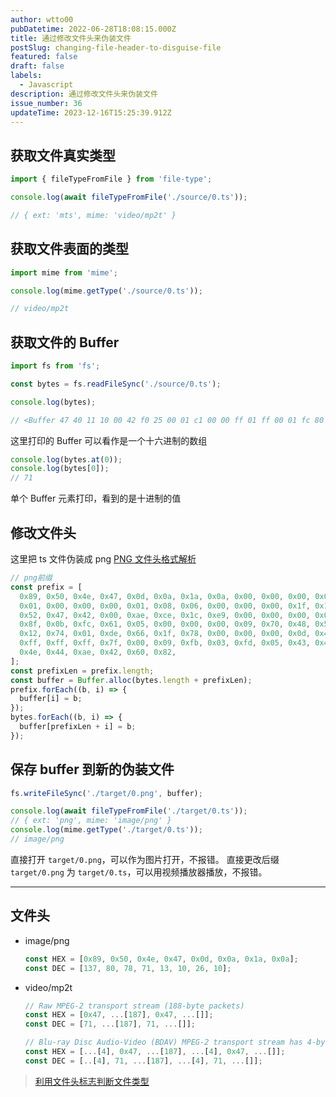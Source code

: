 ```yaml
---
author: wtto00
pubDatetime: 2022-06-28T18:08:15.000Z
title: 通过修改文件头来伪装文件
postSlug: changing-file-header-to-disguise-file
featured: false
draft: false
labels:
  - Javascript
description: 通过修改文件头来伪装文件
issue_number: 36
updateTime: 2023-12-16T15:25:39.912Z
---
```


## 获取文件真实类型

```javascript
import { fileTypeFromFile } from 'file-type';

console.log(await fileTypeFromFile('./source/0.ts'));

// { ext: 'mts', mime: 'video/mp2t' }
```

## 获取文件表面的类型

```javascript
import mime from 'mime';

console.log(mime.getType('./source/0.ts'));

// video/mp2t
```

## 获取文件的 Buffer

```javascript
import fs from 'fs';

const bytes = fs.readFileSync('./source/0.ts');

console.log(bytes);

// <Buffer 47 40 11 10 00 42 f0 25 00 01 c1 00 00 ff 01 ff 00 01 fc 80 14 48 12 01 06 46 46 6d 70 65 67 09 53 65 72 76 69 63 65 30 31 77 7c 43 ca ff ff ff ff ff ... 2931246 more bytes>
```

这里打印的 Buffer 可以看作是一个十六进制的数组

```javascript
console.log(bytes.at(0));
console.log(bytes[0]);
// 71
```

单个 Buffer 元素打印，看到的是十进制的值

## 修改文件头

这里把 ts 文件伪装成 png
[PNG 文件头格式解析](https://blog.csdn.net/u013943420/article/details/76855416)

```javascript
// png前缀
const prefix = [
  0x89, 0x50, 0x4e, 0x47, 0x0d, 0x0a, 0x1a, 0x0a, 0x00, 0x00, 0x00, 0x0d, 0x49, 0x48, 0x44, 0x52, 0x00, 0x00, 0x00,
  0x01, 0x00, 0x00, 0x00, 0x01, 0x08, 0x06, 0x00, 0x00, 0x00, 0x1f, 0x15, 0xc4, 0x89, 0x00, 0x00, 0x00, 0x01, 0x73,
  0x52, 0x47, 0x42, 0x00, 0xae, 0xce, 0x1c, 0xe9, 0x00, 0x00, 0x00, 0x04, 0x67, 0x41, 0x4d, 0x41, 0x00, 0x00, 0xb1,
  0x8f, 0x0b, 0xfc, 0x61, 0x05, 0x00, 0x00, 0x00, 0x09, 0x70, 0x48, 0x59, 0x73, 0x00, 0x00, 0x12, 0x74, 0x00, 0x00,
  0x12, 0x74, 0x01, 0xde, 0x66, 0x1f, 0x78, 0x00, 0x00, 0x00, 0x0d, 0x49, 0x44, 0x41, 0x54, 0x18, 0x57, 0x63, 0xf8,
  0xff, 0xff, 0xff, 0x7f, 0x00, 0x09, 0xfb, 0x03, 0xfd, 0x05, 0x43, 0x45, 0xca, 0x00, 0x00, 0x00, 0x00, 0x49, 0x45,
  0x4e, 0x44, 0xae, 0x42, 0x60, 0x82,
];
const prefixLen = prefix.length;
const buffer = Buffer.alloc(bytes.length + prefixLen);
prefix.forEach((b, i) => {
  buffer[i] = b;
});
bytes.forEach((b, i) => {
  buffer[prefixLen + i] = b;
});
```

## 保存 buffer 到新的伪装文件

```javascript
fs.writeFileSync('./target/0.png', buffer);

console.log(await fileTypeFromFile('./target/0.ts'));
// { ext: 'png', mime: 'image/png' }
console.log(mime.getType('./target/0.ts'));
// image/png
```

直接打开 `target/0.png`，可以作为图片打开，不报错。
直接更改后缀 `target/0.png` 为 `target/0.ts`，可以用视频播放器播放，不报错。

---

## 文件头

- image/png

  ```javascript
  const HEX = [0x89, 0x50, 0x4e, 0x47, 0x0d, 0x0a, 0x1a, 0x0a];
  const DEC = [137, 80, 78, 71, 13, 10, 26, 10];
  ```

- video/mp2t

  ```javascript
  // Raw MPEG-2 transport stream (188-byte packets)
  const HEX = [0x47, ...[187], 0x47, ...[]];
  const DEC = [71, ...[187], 71, ...[]];

  // Blu-ray Disc Audio-Video (BDAV) MPEG-2 transport stream has 4-byte TP_extra_header before each 188-byte packet
  const HEX = [...[4], 0x47, ...[187], ...[4], 0x47, ...[]];
  const DEC = [..[4], 71, ...[187], ...[4], 71, ...[]];
  ```

> [利用文件头标志判断文件类型](https://blog.mythsman.com/post/5d301940976abc05b345469f/)
